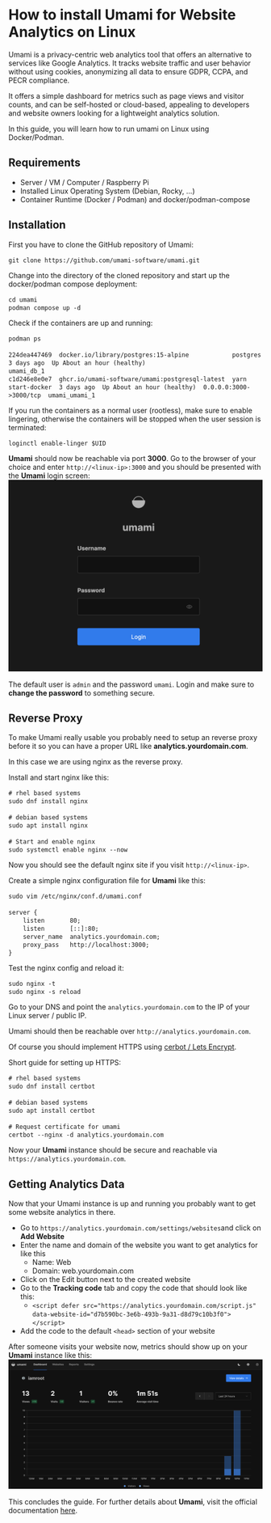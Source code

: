 # How to install Umami for Website Analytics on Linux

Umami is a privacy-centric web analytics tool that offers an alternative to services like Google Analytics. It tracks website traffic and user behavior without using cookies, anonymizing all data to ensure GDPR, CCPA, and PECR compliance. 

It offers a simple dashboard for metrics such as page views and visitor counts, and can be self-hosted or cloud-based, appealing to developers and website owners looking for a lightweight analytics solution.

In this guide, you will learn how to run umami on Linux using Docker/Podman.

## Requirements

- Server / VM / Computer / Raspberry Pi
- Installed Linux Operating System (Debian, Rocky, ...)
- Container Runtime (Docker / Podman) and docker/podman-compose

## Installation

First you have to clone the GitHub repository of Umami:
```shell
git clone https://github.com/umami-software/umami.git
```

Change into the directory of the cloned repository and start up the docker/podman compose deployment:
```shell
cd umami
podman compose up -d
```

Check if the containers are up and running:
```shell
podman ps

224dea447469  docker.io/library/postgres:15-alpine            postgres           3 days ago  Up About an hour (healthy)                          umami_db_1
c1d246e8e0e7  ghcr.io/umami-software/umami:postgresql-latest  yarn start-docker  3 days ago  Up About an hour (healthy)  0.0.0.0:3000->3000/tcp  umami_umami_1
```

If you run the containers as a normal user (rootless), make sure to enable lingering, otherwise the containers will be stopped when the user session is terminated:
```shell
loginctl enable-linger $UID
```

**Umami** should now be reachable via port **3000**. Go to the browser of your choice and enter `http://<linux-ip>:3000` and you should be presented with the **Umami** login screen:
![Umami Login](../content/umami-login.png "Umami Login")

The default user is `admin` and the password `umami`. Login and make sure to **change the password** to something secure.

## Reverse Proxy

To make Umami really usable you probably need to setup an reverse proxy before it so you can have a proper URL like **analytics.yourdomain.com**.

In this case we are using nginx as the reverse proxy.

Install and start nginx like this:
```shell
# rhel based systems
sudo dnf install nginx

# debian based systems
sudo apt install nginx

# Start and enable nginx
sudo systemctl enable nginx --now
```

Now you should see the default nginx site if you visit `http://<linux-ip>`.

Create a simple nginx configuration file for **Umami** like this:
```shell
sudo vim /etc/nginx/conf.d/umami.conf

server {
    listen       80;
    listen       [::]:80;
    server_name  analytics.yourdomain.com;
    proxy_pass   http://localhost:3000;
}
```

Test the nginx config and reload it:
```shell
sudo nginx -t
sudo nginx -s reload
```

Go to your DNS and point the `analytics.yourdomain.com` to the IP of your Linux server / public IP.

Umami should then be reachable over `http://analytics.yourdomain.com`.

Of course you should implement HTTPS using [cerbot / Lets Encrypt](https://certbot.eff.org/).

Short guide for setting up HTTPS:
```shell
# rhel based systems
sudo dnf install certbot

# debian based systems
sudo apt install certbot

# Request certificate for umami
certbot --nginx -d analytics.yourdomain.com
```

Now your **Umami** instance should be secure and reachable via `https://analytics.yourdomain.com`.

## Getting Analytics Data

Now that your Umami instance is up and running you probably want to get some website analytics in there.

- Go to `https://analytics.yourdomain.com/settings/websites`and click on **Add Website**
- Enter the name and domain of the website you want to get analytics for like this
  - Name: Web
  - Domain: web.yourdomain.com
- Click on the Edit button next to the created website
- Go to the **Tracking code** tab and copy the code that should look like this:
  - `<script defer src="https://analytics.yourdomain.com/script.js" data-website-id="d7b590bc-3e6b-493b-9a31-d8d79c10b3f0"></script>`
- Add the code to the default `<head>` section of your website

After someone visits your website now, metrics should show up on your **Umami** instance like this:
![Umami Dashboard](../content/umami-dashboard.png "Umami Dashboard")

This concludes the guide. For further details about **Umami**, visit the official documentation [here](https://umami.is/docs).
